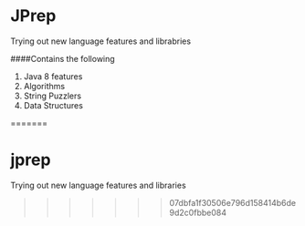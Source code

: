 
JPrep
=========
Trying out new language features and librabries

####Contains the following
1. Java 8 features
2. Algorithms
3. String Puzzlers
4. Data Structures
































=======
# jprep
Trying out new language features and libraries
>>>>>>> 07dbfa1f30506e796d158414b6de9d2c0fbbe084
